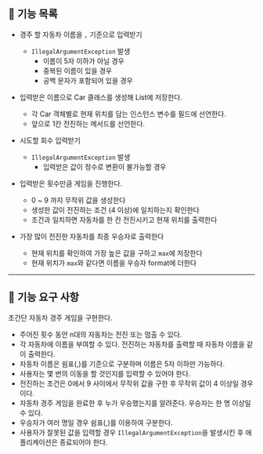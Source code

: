 ## 📝 기능 목록
- 경주 할 자동차 이름을 `,` 기준으로 입력받기
    -  `IllegalArgumentException` 발생
        - 이름이 5자 이하가 아닐 경우
        - 중복된 이름이 있을 경우
        - 공백 문자가 포함되어 있을 경우


- 입력받은 이름으로 Car 클래스를 생성해 List에 저장한다.
    - 각 Car 객체별로 현재 위치를 담는 인스턴스 변수를 필드에 선언한다.
    - 앞으로 1칸 전진하는 메서드를 선언한다.
    

- 시도할 회수 입력받기
    - `IllegalArgumentException` 발생
        - 입력받은 값이 정수로 변환이 불가능할 경우


- 입력받은 횟수만큼 게임을 진행한다.
    - 0 ~ 9 까지 무작위 값을 생성한다
    - 생성한 값이 전진하는 조건 (4 이상)에 일치하는지 확인한다
    - 조건과 일치하면 자동차를 한 칸 전진시키고 현재 위치를 출력한다


- 가장 많이 전진한 자동차를 최종 우승자로 출력한다
    - 현재 위치를 확인하여 가장 높은 값을 구하고 `max`에 저장한다
    - 현재 위치가 `max`와 같다면 이름을 우승자 format에 더한다  
  

--------


## 🚀 기능 요구 사항

초간단 자동차 경주 게임을 구현한다.

- 주어진 횟수 동안 n대의 자동차는 전진 또는 멈출 수 있다.
- 각 자동차에 이름을 부여할 수 있다. 전진하는 자동차를 출력할 때 자동차 이름을 같이 출력한다.
- 자동차 이름은 쉼표(,)를 기준으로 구분하며 이름은 5자 이하만 가능하다.
- 사용자는 몇 번의 이동을 할 것인지를 입력할 수 있어야 한다.
- 전진하는 조건은 0에서 9 사이에서 무작위 값을 구한 후 무작위 값이 4 이상일 경우이다.
- 자동차 경주 게임을 완료한 후 누가 우승했는지를 알려준다. 우승자는 한 명 이상일 수 있다.
- 우승자가 여러 명일 경우 쉼표(,)를 이용하여 구분한다.
- 사용자가 잘못된 값을 입력할 경우 `IllegalArgumentException`을 발생시킨 후 애플리케이션은 종료되어야 한다.
